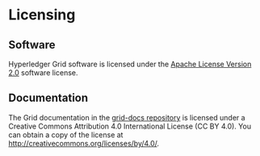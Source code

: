 # Licensing

<!--
  Copyright 2018-2020 Cargill Incorporated
  Licensed under Creative Commons Attribution 4.0 International License
  https://creativecommons.org/licenses/by/4.0/
-->

## Software

Hyperledger Grid software is licensed under the [Apache License Version
2.0](https://github.com/hyperledger/grid/blob/master/LICENSE) software license.

## Documentation

The Grid documentation in the
[grid-docs repository](https://github.com/hyperledger/grid-docs)
is licensed under a Creative Commons Attribution 4.0 International License
(CC BY 4.0). You can obtain a copy of the license at
<http://creativecommons.org/licenses/by/4.0/>.

